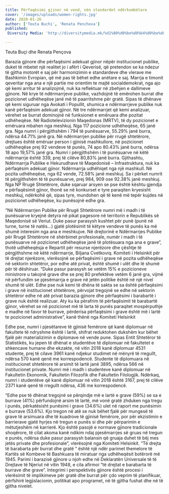 ```yaml
---
title: Përfaqësimi gjinor në vend, nën standardet ndërkombëtare
cover: '/images/uploads/women-rights.jpg'
date: 2020-01-26
author: ['Teuta Buchi', 'Renata Penchova']
published:
 Diversity Media: 'http://diversitymedia.mk/%d1%80%d0%be%d0%b4%d0%be%d0%b2%d0%b0%d1%82%d0%b0-%d0%b7%d0%b0%d1%81%d1%82%d0%b0%d0%bf%d0%b5%d0%bd%d0%be%d1%81%d1%82-%d0%b2%d0%be-%d0%b7%d0%b5%d0%bc%d1%98%d0%b0%d1%82%d0%b0-%d0%bf%d0%be%d0%b4-%d0%bc/'

---
```


Teuta Buçi dhe Renata Pençova

Barazia gjinore dhe përfaqësimi adekuat gjinor nëpër institucionet publike, duket të mbetet një realitet jo i afërt i Qeverisë, që pretendon se ka ndezur të gjitha motorët e saj për harmonizimin e standardeve dhe vlerave me Bashkimin Evropian, që më pas të bëhet edhe anëtare e saj. Marrja e timonit qeveritar nga ana e një partie me orientim te majtë socialdemokrat, nga ajo që kemi arritur të analizojmë, nuk ka reflektuar në zbehjen e dallimeve gjinore.
Në krye të ndërmarrjeve publike, vazhdojnë të emërohen burrat dhe pozicionet udhëheqëse janë më të paarritshme për gratë. Sipas të dhënave që kemi siguruar nga Avokati i Popullit, shumica e ndërmarrjeve publike nuk kanë përfaqësim adekuat gjinor. Në tre ndërmarrjet që kemi analizuar, vërehet se burrat dominojnë në funksionet e emëruara dhe pozitat udhëheqëse. Në Radiotelevizionin Maqedonas (MRTV), të dy pozicionet e emëruara mbahen nga meshkuj. Nga 117 pozicione udhëheqëse, 65 janë gra. Nga numri i përgjithshëm i 794 të punësuarve, 55.29% janë burra, ndërsa 44.71% janë gra. Në ndërmarrjen publike për rrugë shtetërore, drejtues është emëruar person i gjinisë mashkullore, në pozicionet udhëheqëse prej 92 vendeve të punës, 74 apo 80.43% janë burra, ndërsa 18 apo 19,57% janë gra. Numri i përgjithshëm i të punësuarve në këtë ndërmarrje është 339, prej të cilëve 80,83% janë burra. Gjithashtu, Ndërmarrja Publike e Hekurudhave të Maqedonisë – Infrastruktura, nuk ka përfaqësim adekuat gjinor. Ndërmarrja udhëhiqet nga një mashkull. Në pozita udhëheqëse, nga 62 vende, 72.58% janë meshkuj. Sa i përket numrit të përgjithshëm të të punësuarve, prej 984, 909 ose 92.38% janë meshkuj.
Nga NP Rrugë Shtetërore, duke sqaruar arsyen se pse është kështu gjendja e përfaqësimit gjinor, thonë se në konkurset e tyre paraqiten kryesisht meshkuj, ndërkohë që, sipas tyre, mundohen që të kenë më tepër kujdes në pozicionet udhëheqëse, ku punësojnë edhe gra.

“Në Ndërmarrjen Publike për Rrugë Shtetërore numri më i madh i të punësuarve kryejnë detyra në pikat pagesore në territorin e Republikës së Maqedonisë së Veriut. Duke pasur parasysh kushtet për punë (punë në turne, turne të natës…) gjatë plotësimit të këtyre vendeve të punës ka më shumë interesim nga ana e meshkujve. Në drejtorinë e Ndërmarrjes Publike për Rrugë Shtetërore në shërbimet profesionale, numër i madh i të punësuarve në pozicionet udhëheqëse janë të plotësuara nga ana e grave”, thotë udhëheqësja e Repartit për resurse njerëzore dhe çështje të përgjithshme në këtë ndërmarrje, Biljana Cvetkoviq.
Komiteti i Helsinkit për të drejtat njerëzore, vlerësojnë se përfaqësimi i grave në pozita udhëheqëse në sektorin shtetëror, por edhe atë privat, është shumë i ulët dhe lë shumë për të dëshiruar. “Duke pasur parasysh se vetëm 15% e pozicioneve ministrore u takojnë grave dhe se prej 80 prefektëve vetëm 6 janë gra, vijmë në përfundim se pjesëmarrja e grave në jetën politike është në një nivel shumë të ulët. Edhe pse nuk kemi të dhëna të sakta se sa është përfaqësimi i grave në institucionet shtetërore, përvojat tregojnë se edhe në sektorin shtetëror edhe në atë privat barazia gjinore dhe përfaqësimi i barabartë i grave nuk është realizuar. Aty ku ka përafrim të përfaqësimit të barabartë gjinor, vërehet se në pozicionet më të larta të punës paraqitet mospërputhje e madhe në favor të burrave, përderisa përfaqësimi i grave është më i lartë te pozicionet administrative”, kanë thënë nga Komiteti Helsinkit

Edhe pse, numri i pjesëtareve të gjinisë femërore që kanë diplomuar në fakultete të ndryshme është i lartë, shifrat reduktohen dukshëm kur bëhet fjalë për materializimin e diplomave në vende pune.
Sipas Entit Shtetëror të Statistikës, ku jepen të dhënat e studentëve të diplomuar në fakultetet e shkencave humane dhe ekzakte, në vitin 2018 kanë diplomuar 4531 studente, prej të cilave 3961 kanë ndjekur studimet në mënyrë të rregullt, ndërsa 570 kanë qenë me korrespodencë. Studente të diplomuara në institucionet shtetërore të arsimit të lartë janë 3895, ndërsa 566 në institucionet private. Numri më i madh i studenteve kanë diplomuar në Fakultetin Ekonomik, Fakultetin Filozofik dhe Fakultetin Filologjik. Ndërkaq, numri i studentëve që kanë diplomuar në vitin 2018 është 3167, prej të cilëve 2371 kanë qenë të rregullt ndërsa, 436 me korrespodencë.

“Edhe pse të dhënat tregojnë se përqindje më e lartë e grave (59%) se sa e burrave (41%) përfundojnë arsim të lartë, më vonë gratë zhduken nga tregu i punës, përkatësisht punësimi i grave (34.6%) ulet në raport me punësimin e burrave (53.6%). Kjo tregon në atë se nuk bëhet fjalë për mungesë të grave të arsimuara dhe të kuadrove të gjinisë femërore, por për ekzistimin e barrierave gjatë hyrjes në tregun e punës si dhe për përparimin e mëtutjeshëm në karrierë. Kjo është pasojë e normave gjinore tradicionale shoqërore, të cilat akoma kanë ndikim ndaj pjesëmarrjes së gruas në tregun e punës, ndërsa duke pasur parasysh balansin që gruaja duhet të bëj mes jetës private dhe profesionale”, vlerësojnë nga Komiteti Helsinkit.
“Të drejta të barabarta për burrat dhe gratë “ është një ndër parimet themelore të Kartës së Kombeve të Bashkuara të miratuar nga udhëheqësit botërorë më 1945. Parimi i barazisë gjinore u njoh edhe në Deklaratën Universale të të Drejtave të Njeriut në vitin 1948, e cila afirmoi “të drejtat e barabarta të burrave dhe grave”. Integrimi i perspektivës gjinore është procesi i vlerësimit të implikimeve për gratë dhe burrat për çdo veprim të planifikuar, përfshirë legjislacionin, politikat apo programet, në të gjitha fushat dhe në të gjitha nivelet.
